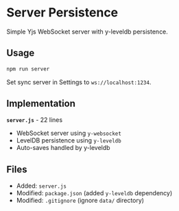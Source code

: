 # Server Persistence

Simple Yjs WebSocket server with y-leveldb persistence.

## Usage

```bash
npm run server
```

Set sync server in Settings to `ws://localhost:1234`.

## Implementation

**`server.js`** - 22 lines
- WebSocket server using `y-websocket`
- LevelDB persistence using `y-leveldb`
- Auto-saves handled by y-leveldb

## Files
- Added: `server.js`
- Modified: `package.json` (added `y-leveldb` dependency)
- Modified: `.gitignore` (ignore `data/` directory)